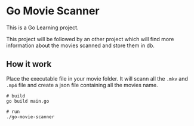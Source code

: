 # Go Movie Scanner

This is a Go Learning project.

This project will be followed by an other project which will find more information about the movies scanned and store them in db.

## How it work

Place the executable file in your movie folder. It will scann all the `.mkv` and `.mp4` file and create a json file containing all the movies name.

```shell
# build
go build main.go

# run
./go-movie-scanner
```
